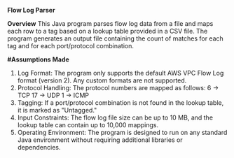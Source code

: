 **Flow Log Parser**

**Overview**
This Java program parses flow log data from a file and maps each row to a tag based on a lookup table provided in a CSV file. The program generates an output file containing the count of matches for each tag and for each port/protocol combination.

**#Assumptions Made**
1. Log Format: The program only supports the default AWS VPC Flow Log format (version 2). Any custom formats are not supported.
2. Protocol Handling: The protocol numbers are mapped as follows:
    6 → TCP
    17 → UDP
    1 → ICMP
3. Tagging: If a port/protocol combination is not found in the lookup table, it is marked as "Untagged."
4. Input Constraints: The flow log file size can be up to 10 MB, and the lookup table can contain up to 10,000 mappings.
5. Operating Environment: The program is designed to run on any standard Java environment without requiring additional libraries or        
   dependencies.

